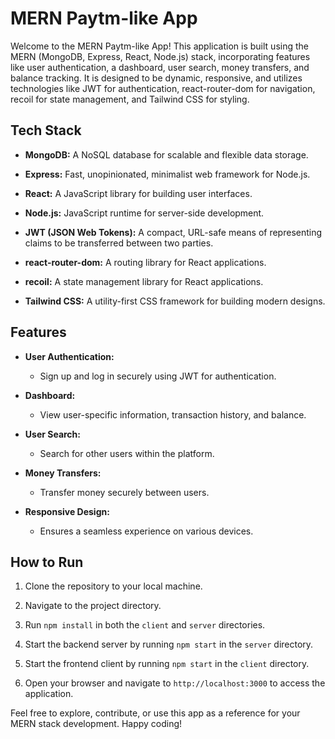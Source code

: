 
# MERN Paytm-like App

Welcome to the MERN Paytm-like App! This application is built using the MERN (MongoDB, Express, React, Node.js) stack, incorporating features like user authentication, a dashboard, user search, money transfers, and balance tracking. It is designed to be dynamic, responsive, and utilizes technologies like JWT for authentication, react-router-dom for navigation, recoil for state management, and Tailwind CSS for styling.

## Tech Stack

- **MongoDB:** A NoSQL database for scalable and flexible data storage.
  
- **Express:** Fast, unopinionated, minimalist web framework for Node.js.
  
- **React:** A JavaScript library for building user interfaces.
  
- **Node.js:** JavaScript runtime for server-side development.

- **JWT (JSON Web Tokens):** A compact, URL-safe means of representing claims to be transferred between two parties.

- **react-router-dom:** A routing library for React applications.

- **recoil:** A state management library for React applications.

- **Tailwind CSS:** A utility-first CSS framework for building modern designs.

## Features

- **User Authentication:**
    - Sign up and log in securely using JWT for authentication.

- **Dashboard:**
    - View user-specific information, transaction history, and balance.

- **User Search:**
    - Search for other users within the platform.

- **Money Transfers:**
    - Transfer money securely between users.

- **Responsive Design:**
    - Ensures a seamless experience on various devices.

## How to Run

1. Clone the repository to your local machine.

2. Navigate to the project directory.

3. Run `npm install` in both the `client` and `server` directories.

4. Start the backend server by running `npm start` in the `server` directory.

5. Start the frontend client by running `npm start` in the `client` directory.

6. Open your browser and navigate to `http://localhost:3000` to access the application.

Feel free to explore, contribute, or use this app as a reference for your MERN stack development. Happy coding!

